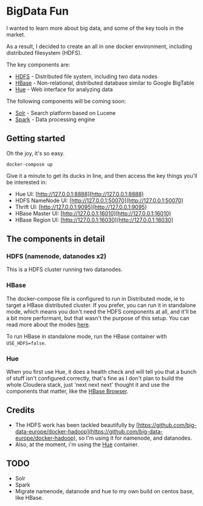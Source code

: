 # BigData Fun
I wanted to learn more about big data, and some of the key tools in the market.

As a result, I decided to create an all in one docker environment, including distributed filesystem (HDFS).

The key components are:

- [HDFS](http://hortonworks.com/apache/hdfs) - Distributed file system, including two data nodes
- [HBase](http://hortonworks.com/apache/hbase) - Non-relational, distributed database similar to Google BigTable
- [Hue](http://gethue.com) - Web interface for analyzing data

The following components will be coming soon:

- [Solr](http://lucene.apache.org/solr/) - Search platform based on Lucene
- [Spark](http://spark.apache.org/) - Data processing engine

## Getting started
Oh the joy, it's so easy.

`docker-compose up`

Give it a minute to get its ducks in line, and then access the key things you'll be interested in:

- Hue UI: [http://127.0.0.1:8888](http://127.0.0.1:8888)
- HDFS NameNode UI: [http://127.0.0.1:50070](http://127.0.0.1:50070)
- Thrift UI: [http://127.0.0.1:9095](http://127.0.0.1:9095)
- HBase Master UI: [http://127.0.0.1:16010](http://127.0.0.1:16010)
- HBase Region UI: [http://127.0.0.1:16030](http://127.0.0.1:16030)

## The components in detail

### HDFS (namenode, datanodes x2)
This is a HDFS cluster running two datanodes.

### HBase
The docker-compose file is configured to run in Distributed mode, ie to target a HBase distributed cluster.  If you prefer, you can run it in standalone mode, which means you don't need the HDFS components at all, and it'll be a bit more performant, but that wasn't the purpose of this setup.  You can read more about the modes [here](http://hbase.apache.org/0.94/book/standalone_dist.html).

To run HBase in standalone mode, run the HBase container with `USE_HDFS=false`.

### Hue
When you first use Hue, it does a health check and will tell you that a bunch of stuff isn't configured correctly, that's fine as I don't plan to build the whole Cloudera stack, just 'next next next' thought it and use the components that matter, like the [HBase Browser](http://127.0.0.1:8888/hbase/#hbase).

## Credits
 - The HDFS work has been tackled beautifully by [https://github.com/big-data-europe/docker-hadoop](https://github.com/big-data-europe/docker-hadoop), so I'm using it for namenode, and datanodes.
 - Also, at the moment, i'm using the [Hue](https://github.com/cloudera/hue) container.

## TODO
- Solr
- Spark
- Migrate namenode, datanode and hue to my own build on centos base, like HBase.
